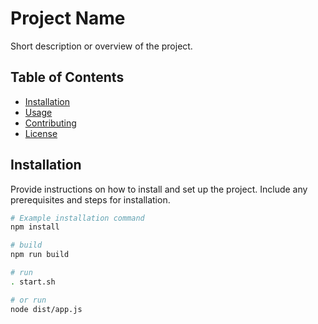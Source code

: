 # Project Name

Short description or overview of the project.

## Table of Contents

- [Installation](#installation)
- [Usage](#usage)
- [Contributing](#contributing)
- [License](#license)

## Installation

Provide instructions on how to install and set up the project. Include any prerequisites and steps for installation.

```bash
# Example installation command
npm install

# build
npm run build

# run
. start.sh

# or run
node dist/app.js

